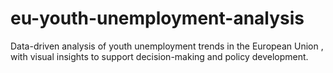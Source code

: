 # eu-youth-unemployment-analysis
Data-driven analysis of youth unemployment trends in the European Union , with visual insights to support decision-making and policy development.

